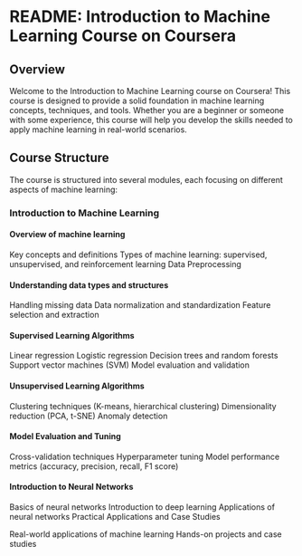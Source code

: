 # README: Introduction to Machine Learning Course on Coursera
## Overview
Welcome to the Introduction to Machine Learning course on Coursera! This course is designed to provide a solid foundation in machine learning concepts, techniques, and tools. Whether you are a beginner or someone with some experience, this course will help you develop the skills needed to apply machine learning in real-world scenarios.

## Course Structure
The course is structured into several modules, each focusing on different aspects of machine learning:

### Introduction to Machine Learning

#### Overview of machine learning
Key concepts and definitions
Types of machine learning: supervised, unsupervised, and reinforcement learning
Data Preprocessing

#### Understanding data types and structures
Handling missing data
Data normalization and standardization
Feature selection and extraction

#### Supervised Learning Algorithms
Linear regression
Logistic regression
Decision trees and random forests
Support vector machines (SVM)
Model evaluation and validation

#### Unsupervised Learning Algorithms
Clustering techniques (K-means, hierarchical clustering)
Dimensionality reduction (PCA, t-SNE)
Anomaly detection

#### Model Evaluation and Tuning
Cross-validation techniques
Hyperparameter tuning
Model performance metrics (accuracy, precision, recall, F1 score)

#### Introduction to Neural Networks
Basics of neural networks
Introduction to deep learning
Applications of neural networks
Practical Applications and Case Studies

Real-world applications of machine learning
Hands-on projects and case studies

